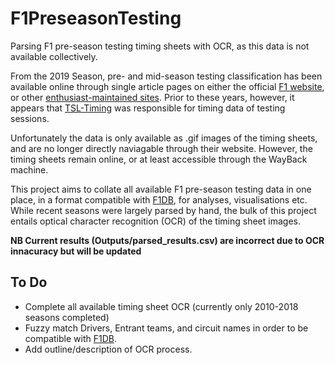 # F1PreseasonTesting
Parsing F1 pre-season testing timing sheets with OCR, as this data is not available collectively. 

From the 2019 Season, pre- and mid-season testing classification has been available online through single article pages on either the official [F1 website](https://www.formula1.com/en/latest/article/f1-pre-season-testing-vettel-heads-sainz-at-the-end-of-day-1.2JJU5sSZJ2MC4w0HzkYVhK), or other [enthusiast-maintained sites](https://f1.fandom.com/wiki/2019_Barcelona_Test_1). Prior to these years, however, it appears that [TSL-Timing](https://www.tsl-timing.com/event/191489) was responsible for timing data of testing sessions. 

Unfortunately the data is only available as .gif images of the timing sheets, and are no longer directly naviagable through their website. However, the timing sheets remain online, or at least accessible through the WayBack machine. 

This project aims to collate all available F1 pre-season testing data in one place, in a format compatible with [F1DB](https://github.com/f1db/f1db/tree/main), for analyses, visualisations etc. While recent seasons were largely parsed by hand, the bulk of this project entails optical character recognition (OCR) of the timing sheet images.

**NB Current results (Outputs/parsed_results.csv) are incorrect due to OCR innacuracy but will be updated** 

## To Do
- Complete all available timing sheet OCR (currently only 2010-2018 seasons completed)
- Fuzzy match Drivers, Entrant teams, and circuit names in order to be compatible with [F1DB](https://github.com/f1db/f1db/tree/main).
- Add outline/description of OCR process.
